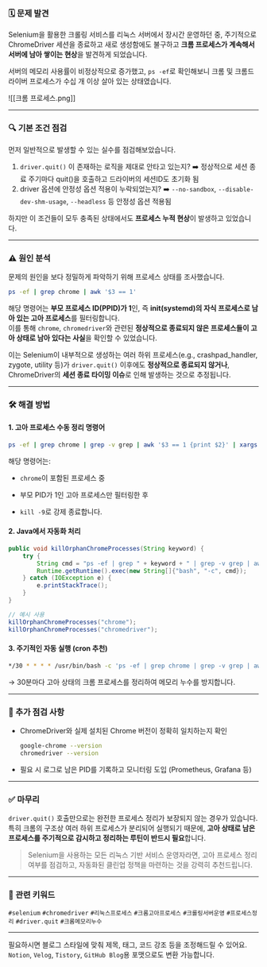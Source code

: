 
### 🗓️ 문제 발견 

Selenium을 활용한 크롤링 서비스를 리눅스 서버에서 장시간 운영하던 중, 주기적으로 ChromeDriver 세션을 종료하고 새로 생성함에도 불구하고 **크롬 프로세스가 계속해서 서버에 남아 쌓이는 현상**을 발견하게 되었습니다.

서버의 메모리 사용률이 비정상적으로 증가했고, `ps -ef`로 확인해보니 크롬 및 크롬드라이버 프로세스가 수십 개 이상 살아 있는 상태였습니다.

![[크롬 프로세스.png]]

---

### 🔍 기본 조건 점검

먼저 일반적으로 발생할 수 있는 실수를 점검해보았습니다.
1) `driver.quit()` 이 존재하는 로직을 제대로 안타고 있는지?
	➡️ 정상적으로 세션 종료 주기마다 quit()을 호출하고 드라이버의 세션ID도 초기화 됨
2) driver 옵션에 안정성 옵션 적용이 누락되었는지?
	➡️ `--no-sandbox`, `--disable-dev-shm-usage`, `--headless` 등 안정성 옵션 적용됨
    

하지만 이 조건들이 모두 충족된 상태에서도 **프로세스 누적 현상**이 발생하고 있었습니다.

---

### ⚠️ 원인 분석

문제의 원인을 보다 정밀하게 파악하기 위해 프로세스 상태를 조사했습니다.

```bash
ps -ef | grep chrome | awk '$3 == 1'
```

해당 명령어는 **부모 프로세스 ID(PPID)가 1**인, 즉 **init(systemd)의 자식 프로세스로 남아 있는 고아 프로세스**를 필터링합니다.  
이를 통해 `chrome`, `chromedriver`와 관련된 **정상적으로 종료되지 않은 프로세스들이 고아 상태로 남아 있다는 사실**을 확인할 수 있었습니다.

이는 Selenium이 내부적으로 생성하는 여러 하위 프로세스(e.g., crashpad_handler, zygote, utility 등)가 `driver.quit()` 이후에도 **정상적으로 종료되지 않거나**, ChromeDriver의 **세션 종료 타이밍 이슈**로 인해 발생하는 것으로 추정됩니다.

---

### 🛠 해결 방법

#### 1. 고아 프로세스 수동 정리 명령어

```bash
ps -ef | grep chrome | grep -v grep | awk '$3 == 1 {print $2}' | xargs kill -9
```

해당 명령어는:

- `chrome`이 포함된 프로세스 중
    
- 부모 PID가 1인 고아 프로세스만 필터링한 후
    
- `kill -9`로 강제 종료합니다.
    

#### 2. Java에서 자동화 처리

```java
public void killOrphanChromeProcesses(String keyword) {
    try {
        String cmd = "ps -ef | grep " + keyword + " | grep -v grep | awk '$3 == 1 {print $2}' | xargs kill -9";
        Runtime.getRuntime().exec(new String[]{"bash", "-c", cmd});
    } catch (IOException e) {
        e.printStackTrace();
    }
}
```

```java
// 예시 사용
killOrphanChromeProcesses("chrome");
killOrphanChromeProcesses("chromedriver");
```

#### 3. 주기적인 자동 실행 (cron 추천)

```bash
*/30 * * * * /usr/bin/bash -c 'ps -ef | grep chrome | grep -v grep | awk "$3 == 1 {print \$2}" | xargs kill -9'
```

→ 30분마다 고아 상태의 크롬 프로세스를 정리하여 메모리 누수를 방지합니다.

---

### 🧩 추가 점검 사항

- ChromeDriver와 실제 설치된 Chrome 버전이 정확히 일치하는지 확인
    
    ```bash
    google-chrome --version
    chromedriver --version
    ```
    
- 필요 시 로그로 남은 PID를 기록하고 모니터링 도입 (Prometheus, Grafana 등)
    

---

### ✅ 마무리

`driver.quit()` 호출만으로는 완전한 프로세스 정리가 보장되지 않는 경우가 있습니다. 특히 크롬의 구조상 여러 하위 프로세스가 분리되어 실행되기 때문에, **고아 상태로 남은 프로세스를 주기적으로 감시하고 정리하는 루틴이 반드시 필요**합니다.

> Selenium을 사용하는 모든 리눅스 기반 서비스 운영자라면, 고아 프로세스 정리 여부를 점검하고, 자동화된 클린업 정책을 마련하는 것을 강력히 추천드립니다.

---

### 📌 관련 키워드

`#selenium` `#chromedriver` `#리눅스프로세스` `#크롬고아프로세스` `#크롤링서버운영` `#프로세스정리` `#driver.quit` `#크롬메모리누수`

---

필요하시면 블로그 스타일에 맞춰 제목, 태그, 코드 강조 등을 조정해드릴 수 있어요. `Notion`, `Velog`, `Tistory`, `GitHub Blog`용 포맷으로도 변환 가능합니다.